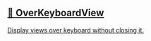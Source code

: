 ## [📄️<!-- --> <!-- -->OverKeyboardView](/react-native-keyboard-controller/pr-preview/pr-1043/docs/api/views/over-keyboard-view.md)

[Display views over keyboard without closing it.](/react-native-keyboard-controller/pr-preview/pr-1043/docs/api/views/over-keyboard-view.md)
